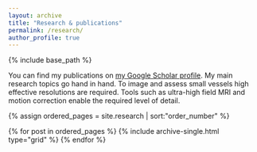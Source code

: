 ```yaml
---
layout: archive
title: "Research & publications"
permalink: /research/
author_profile: true
---
```


{% include base_path %}

  You can find my publications on [my Google Scholar profile](https://scholar.google.com/citations?hl=en&user=CBgK8gIAAAAJ "link to my Google scholar profile").
My main research topics go hand in hand. To image and assess small vessels high effective resolutions are required. Tools such as ultra-high field MRI and motion correction  enable the required level of detail.
 
{% assign ordered_pages = site.research | sort:"order_number" %}

{% for post in ordered_pages %}
  {% include archive-single.html type="grid" %}
{% endfor %}
